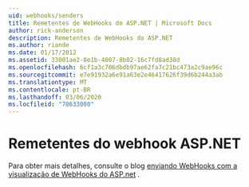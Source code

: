 ```yaml
---
uid: webhooks/senders
title: Remetentes de WebHooks do ASP.NET | Microsoft Docs
author: rick-anderson
description: Remetentes de WebHooks do ASP.NET
ms.author: riande
ms.date: 01/17/2012
ms.assetid: 33001ae2-8e1b-4807-8b02-16c7fd8ad38d
ms.openlocfilehash: 6cf1a3c706dbdb97ae62fa7c21bc473a2c9ae96c
ms.sourcegitcommit: e7e91932a6e91a63e2e46417626f39d6b244a3ab
ms.translationtype: MT
ms.contentlocale: pt-BR
ms.lasthandoff: 03/06/2020
ms.locfileid: "78633080"
---
```

# <a name="aspnet-webhook-senders"></a>Remetentes do webhook ASP.NET

Para obter mais detalhes, consulte o blog [enviando WebHooks com a visualização de WebHooks do ASP.net](https://devblogs.microsoft.com/aspnet/sending-webhooks-with-asp-net-webhooks-preview/) .
